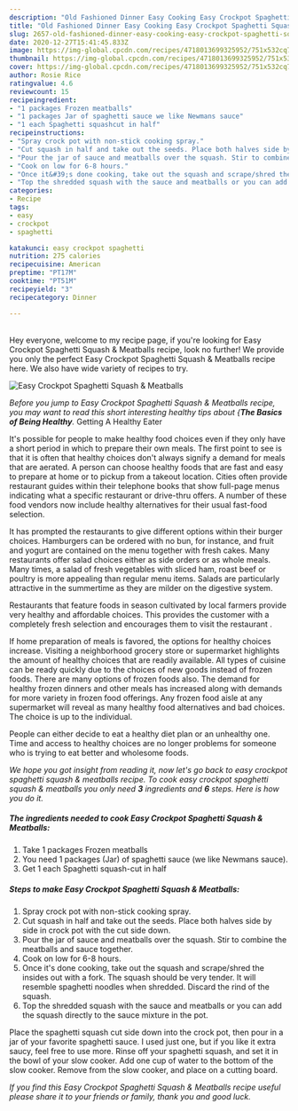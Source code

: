 ```yaml
---
description: "Old Fashioned Dinner Easy Cooking Easy Crockpot Spaghetti Squash &amp;amp; Meatballs"
title: "Old Fashioned Dinner Easy Cooking Easy Crockpot Spaghetti Squash &amp;amp; Meatballs"
slug: 2657-old-fashioned-dinner-easy-cooking-easy-crockpot-spaghetti-squash-and-amp-meatballs
date: 2020-12-27T15:41:45.833Z
image: https://img-global.cpcdn.com/recipes/4718013699325952/751x532cq70/easy-crockpot-spaghetti-squash-meatballs-recipe-main-photo.jpg
thumbnail: https://img-global.cpcdn.com/recipes/4718013699325952/751x532cq70/easy-crockpot-spaghetti-squash-meatballs-recipe-main-photo.jpg
cover: https://img-global.cpcdn.com/recipes/4718013699325952/751x532cq70/easy-crockpot-spaghetti-squash-meatballs-recipe-main-photo.jpg
author: Rosie Rice
ratingvalue: 4.6
reviewcount: 15
recipeingredient:
- "1 packages Frozen meatballs"
- "1 packages Jar of spaghetti sauce we like Newmans sauce"
- "1 each Spaghetti squashcut in half"
recipeinstructions:
- "Spray crock pot with non-stick cooking spray."
- "Cut squash in half and take out the seeds. Place both halves side by side in crock pot with the cut side down."
- "Pour the jar of sauce and meatballs over the squash. Stir to combine the meatballs and sauce together."
- "Cook on low for 6-8 hours."
- "Once it&#39;s done cooking, take out the squash and scrape/shred the insides out with a fork. The squash should be very tender. It will resemble spaghetti noodles when shredded. Discard the rind of the squash."
- "Top the shredded squash with the sauce and meatballs or you can add the squash directly to the sauce mixture in the pot."
categories:
- Recipe
tags:
- easy
- crockpot
- spaghetti

katakunci: easy crockpot spaghetti 
nutrition: 275 calories
recipecuisine: American
preptime: "PT17M"
cooktime: "PT51M"
recipeyield: "3"
recipecategory: Dinner

---
```

<br>
Hey everyone, welcome to my recipe page, if you're looking for Easy Crockpot Spaghetti Squash &amp; Meatballs recipe, look no further! We provide you only the perfect Easy Crockpot Spaghetti Squash &amp; Meatballs recipe here. We also have wide variety of recipes to try.
<br>


![Easy Crockpot Spaghetti Squash &amp; Meatballs](https://img-global.cpcdn.com/recipes/4718013699325952/751x532cq70/easy-crockpot-spaghetti-squash-meatballs-recipe-main-photo.jpg)

<i>Before you jump to Easy Crockpot Spaghetti Squash &amp; Meatballs recipe, you may want to read this short interesting healthy tips about {<strong>The Basics of Being Healthy</strong>.</i>
Getting A Healthy Eater

It's possible for people to make healthy food choices even if they only have a short period in which to prepare their own meals. The first point to see is that it is often that healthy choices don't always signify a demand for meals that are aerated. A person can choose healthy foods that are fast and easy to prepare at home or to pickup from a takeout location. Cities often provide restaurant guides within their telephone books that show full-page menus indicating what a specific restaurant or drive-thru offers. A number of these food vendors now include healthy alternatives for their usual fast-food selection.

 It has prompted the restaurants to give different options within their burger choices. Hamburgers can be ordered with no bun, for instance, and fruit and yogurt are contained on the menu together with fresh cakes. Many restaurants offer salad choices either as side orders or as whole meals. Many times, a salad of fresh vegetables with sliced ham, roast beef or poultry is more appealing than regular menu items.  Salads are particularly attractive in the summertime as they are milder on the digestive system.

Restaurants that feature foods in season cultivated by local farmers provide very healthy and affordable choices.  This provides the customer with a completely fresh selection and encourages them to visit the restaurant .

If home preparation of meals is favored, the options for healthy choices increase. Visiting a neighborhood grocery store or supermarket highlights the amount of healthy choices that are readily available.  All types of cuisine can be ready quickly due to the choices of new goods instead of frozen foods. There are many options of frozen foods also. The demand for healthy frozen dinners and other meals has increased along with demands for more variety in frozen food offerings. Any frozen food aisle at any supermarket will reveal as many healthy food alternatives and bad choices. The choice is up to the individual.

People can either decide to eat a healthy diet plan or an unhealthy one. Time and access to healthy choices are no longer problems for someone who is trying to eat better and wholesome foods.


<i>We hope you got insight from reading it, now let's go back to easy crockpot spaghetti squash &amp; meatballs recipe. To cook easy crockpot spaghetti squash &amp; meatballs you only need <strong>3</strong> ingredients and <strong>6</strong> steps. Here is how you do it.
</i>

##### The ingredients needed to cook Easy Crockpot Spaghetti Squash &amp; Meatballs:

1. Take 1 packages Frozen meatballs
1. You need 1 packages (Jar) of spaghetti sauce (we like Newmans sauce).
1. Get 1 each Spaghetti squash-cut in half


##### Steps to make Easy Crockpot Spaghetti Squash &amp; Meatballs:

1. Spray crock pot with non-stick cooking spray.
1. Cut squash in half and take out the seeds. Place both halves side by side in crock pot with the cut side down.
1. Pour the jar of sauce and meatballs over the squash. Stir to combine the meatballs and sauce together.
1. Cook on low for 6-8 hours.
1. Once it&#39;s done cooking, take out the squash and scrape/shred the insides out with a fork. The squash should be very tender. It will resemble spaghetti noodles when shredded. Discard the rind of the squash.
1. Top the shredded squash with the sauce and meatballs or you can add the squash directly to the sauce mixture in the pot.


Place the spaghetti squash cut side down into the crock pot, then pour in a jar of your favorite spaghetti sauce. I used just one, but if you like it extra saucy, feel free to use more. Rinse off your spaghetti squash, and set it in the bowl of your slow cooker. Add one cup of water to the bottom of the slow cooker. Remove from the slow cooker, and place on a cutting board. 

<i>If you find this Easy Crockpot Spaghetti Squash &amp; Meatballs recipe useful please share it to your friends or family, thank you and good luck.</i>
